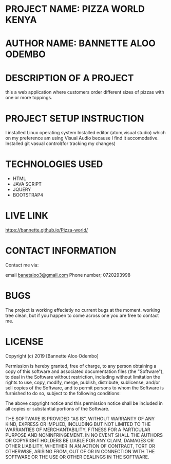 # PROJECT NAME: PIZZA WORLD KENYA

# AUTHOR NAME: BANNETTE ALOO ODEMBO

# DESCRIPTION OF A PROJECT
this a web application where  customers order different sizes of pizzas with one or more toppings. 



# PROJECT SETUP INSTRUCTION
I installed Linux operating system Installed editor (atom,visual studio) which on my preference am using Visual Audio because I find it accomodative. Installed git vasual control(for tracking my changes)

# TECHNOLOGIES USED
* HTML
* JAVA SCRIPT
* JQUERY
* BOOTSTRAP4

# LIVE LINK
https://bannette.github.io/Pizza-world/

# CONTACT INFORMATION
Contact me via:

email banetaloo3@gmail.com Phone number; 0720293998

# BUGS
The project is working effecietly no current bugs at the moment. working tree clean, but if you happen to come across one you are free to contact me.

# LICENSE
Copyright (c) 2019 [Bannette Aloo Odembo]

Permission is hereby granted, free of charge, to any person obtaining a copy of this software and associated documentation files (the "Software"), to deal in the Software without restriction, including without limitation the rights to use, copy, modify, merge, publish, distribute, sublicense, and/or sell copies of the Software, and to permit persons to whom the Software is furnished to do so, subject to the following conditions:

The above copyright notice and this permission notice shall be included in all copies or substantial portions of the Software.

THE SOFTWARE IS PROVIDED "AS IS", WITHOUT WARRANTY OF ANY KIND, EXPRESS OR IMPLIED, INCLUDING BUT NOT LIMITED TO THE WARRANTIES OF MERCHANTABILITY, FITNESS FOR A PARTICULAR PURPOSE AND NONINFRINGEMENT. IN NO EVENT SHALL THE AUTHORS OR COPYRIGHT HOLDERS BE LIABLE FOR ANY CLAIM, DAMAGES OR OTHER LIABILITY, WHETHER IN AN ACTION OF CONTRACT, TORT OR OTHERWISE, ARISING FROM, OUT OF OR IN CONNECTION WITH THE SOFTWARE OR THE USE OR OTHER DEALINGS IN THE SOFTWARE.

